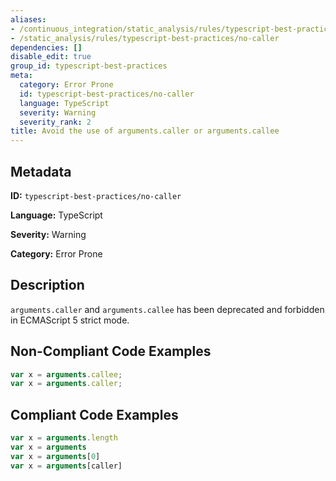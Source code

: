 ```yaml
---
aliases:
- /continuous_integration/static_analysis/rules/typescript-best-practices/no-caller
- /static_analysis/rules/typescript-best-practices/no-caller
dependencies: []
disable_edit: true
group_id: typescript-best-practices
meta:
  category: Error Prone
  id: typescript-best-practices/no-caller
  language: TypeScript
  severity: Warning
  severity_rank: 2
title: Avoid the use of arguments.caller or arguments.callee
---
```

<!--  SOURCED FROM https://github.com/DataDog/datadog-static-analyzer-rule-docs -->


## Metadata
**ID:** `typescript-best-practices/no-caller`

**Language:** TypeScript

**Severity:** Warning

**Category:** Error Prone

## Description
`arguments.caller` and `arguments.callee` has been deprecated and forbidden in ECMAScript 5 strict mode.

## Non-Compliant Code Examples
```typescript
var x = arguments.callee;
var x = arguments.caller;
```

## Compliant Code Examples
```typescript
var x = arguments.length
var x = arguments
var x = arguments[0]
var x = arguments[caller]
```
